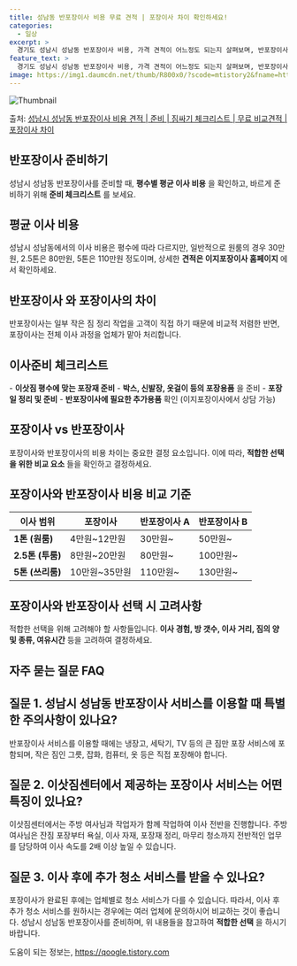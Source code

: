 ```yaml
---
title: 성남동 반포장이사 비용 무료 견적 | 포장이사 차이 확인하세요!
categories:
  - 일상
excerpt: >
  경기도 성남시 성남동 반포장이사 비용, 가격 견적이 어느정도 되는지 살펴보며, 반포장이사를 준비함에 있어 짐싸기 준비 체크리스트가 무엇인지 보겠습니다. 마지막으로 포장이사와 차이점을 통해 무료 비교견적으로 어떤 것이 더 합리적인 선택인지 공유 드립니다.성남시 성남동 포장이사 견적 샘플 보기 👈 클릭성남시 성남동 포장이사 가격 살펴보기 👈 클릭성남시 성남동 반포장이사 평균 이사 비용평수성남시 성남동 평균 이사 비용원룸 이사9평 이하 (1톤)30만원~투룸/쓰리룸 이사16평 ~ 20평 (2.5톤)80만원~쓰리룸 이사21평 (5톤) ~110만원~우리집 무료 이사견적 받기 👈 클릭포장 vs 반포장 이사: 가장 큰 차이점포장이사는 전체 이사 과정을 업체가 맡아서 처리하는 반면, 반포장이사는 일부 작은 짐 정리..
feature_text: >
  경기도 성남시 성남동 반포장이사 비용, 가격 견적이 어느정도 되는지 살펴보며, 반포장이사를 준비함에 있어 짐싸기 준비 체크리스트가 무엇인지 보겠습니다. 마지막으로 포장이사와 차이점을 통해 무료 비교견적으로 어떤 것이 더 합리적인 선택인지 공유 드립니다.성남시 성남동 포장이사 견적 샘플 보기 👈 클릭성남시 성남동 포장이사 가격 살펴보기 👈 클릭성남시 성남동 반포장이사 평균 이사 비용평수성남시 성남동 평균 이사 비용원룸 이사9평 이하 (1톤)30만원~투룸/쓰리룸 이사16평 ~ 20평 (2.5톤)80만원~쓰리룸 이사21평 (5톤) ~110만원~우리집 무료 이사견적 받기 👈 클릭포장 vs 반포장 이사: 가장 큰 차이점포장이사는 전체 이사 과정을 업체가 맡아서 처리하는 반면, 반포장이사는 일부 작은 짐 정리..
image: https://img1.daumcdn.net/thumb/R800x0/?scode=mtistory2&fname=https%3A%2F%2Fblog.kakaocdn.net%2Fdn%2FcgFay9%2FbtsHcafxktd%2FckjbuwT6iYeKFedFeIveQK%2Fimg.webp
---
```


![Thumbnail](https://img1.daumcdn.net/thumb/R800x0/?scode=mtistory2&fname=https%3A%2F%2Fblog.kakaocdn.net%2Fdn%2FcgFay9%2FbtsHcafxktd%2FckjbuwT6iYeKFedFeIveQK%2Fimg.webp)

<p>출처: <a href="https://qoogle.tistory.com/9088" rel="dofollow">성남시 성남동 반포장이사 비용 견적 | 준비 | 짐싸기 체크리스트 | 무료 비교견적 | 포장이사 차이</a> </p>

## 반포장이사 준비하기

성남시 성남동 반포장이사를 준비할 때, **평수별 평균 이사 비용** 을 확인하고, 바르게 준비하기 위해 **준비 체크리스트** 를 보세요.

## 평균 **이사 비용**

성남시 성남동에서의 이사 비용은 평수에 따라 다르지만, 일반적으로 원룸의 경우 30만원, 2.5톤은 80만원, 5톤은 110만원 정도이며,
상세한 **견적은 이지포장이사 홈페이지** 에서 확인하세요.

## **반포장이사** 와 포장이사의 **차이**

반포장이사는 일부 작은 짐 정리 작업을 고객이 직접 하기 때문에 비교적 저렴한 반면, 포장이사는 전체 이사 과정을 업체가 맡아 처리합니다.

## 이사준비 체크리스트

\- **이삿짐 평수에 맞는 포장재 준비** \- **박스, 신발장, 옷걸이 등의 포장용품** 을 준비 \- **포장일 정리 및 준비**
\- **반포장이사에 필요한 추가용품** 확인 (이지포장이사에서 상담 가능)

## 포장이사 vs 반포장이사

포장이사와 반포장이사의 비용 차이는 중요한 결정 요소입니다. 이에 따라, **적합한 선택을 위한 비교 요소** 들을 확인하고 결정하세요.

## 포장이사와 반포장이사 **비용 비교** 기준

**이사 범위** | **포장이사** | **반포장이사 A** | **반포장이사 B**  
---|---|---|---  
**1톤 (원룸)** | 4만원~12만원 | 30만원~ | 50만원~  
**2.5톤 (투룸)** | 8만원~20만원 | 80만원~ | 100만원~  
**5톤 (쓰리룸)** | 10만원~35만원 | 110만원~ | 130만원~  
  


## 포장이사와 반포장이사 선택 시 고려사항

적합한 선택을 위해 고려해야 할 사항들입니다. **이사 경험, 방 갯수, 이사 거리, 짐의 양 및 종류, 여유시간** 등을 고려하여
결정하세요.

## 자주 묻는 질문 FAQ

## 질문 1. 성남시 성남동 반포장이사 서비스를 이용할 때 특별한 주의사항이 있나요?

반포장이사 서비스를 이용할 때에는 냉장고, 세탁기, TV 등의 큰 짐만 포장 서비스에 포함되며, 작은 짐인 그릇, 잡화, 컴퓨터, 옷 등은
직접 포장해야 합니다.

## 질문 2. 이삿짐센터에서 제공하는 포장이사 서비스는 어떤 특징이 있나요?

이삿짐센터에서는 주방 여사님과 작업자가 함께 작업하여 이사 전반을 진행합니다. 주방 여사님은 잔짐 포장부터 욕실, 이사 자재, 포장재 정리,
마무리 청소까지 전반적인 업무를 담당하여 이사 속도를 2배 이상 높일 수 있습니다.

## 질문 3. 이사 후에 추가 청소 서비스를 받을 수 있나요?

포장이사가 완료된 후에는 업체별로 청소 서비스가 다를 수 있습니다. 따라서, 이사 후 추가 청소 서비스를 원하시는 경우에는 여러 업체에
문의하시어 비교하는 것이 좋습니다. 성남시 성남동 반포장이사를 준비하며, 위 내용들을 참고하여 **적합한 선택** 을 하시기 바랍니다.

 

도움이 되는 정보는, <a href="https://qoogle.tistory.com" rel="dofollow">https://qoogle.tistory.com</a>


